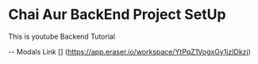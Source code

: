 # Chai Aur BackEnd Project SetUp 
This is youtube Backend Tutorial

-- Modals Link [] (https://app.eraser.io/workspace/YtPqZ1VogxGy1jzIDkzj)
